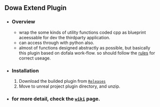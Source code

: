 ## Dowa Extend Plugin 
* ### Overview  
  * wrap the some kinds of utility functions coded cpp as blueprint aceessable for dev the thirdparty application.
  * can access through with python also.
  * almost of functions designed abstractly as possible, but basically this plugin based on dofala work-flow. so should follow the [rules](../../wiki/Rules "please check the documents") for correct useage.
* ### Installation  
  1. Download the builded plugin from [`Releases`](https://github.com/Dowa-Git/DowaExtendPlugin/releases)
  2. Move to unreal project plugin directory, and unzip.

* ### for more detail, check the [``wiki``](../../wiki/Home) page. 
